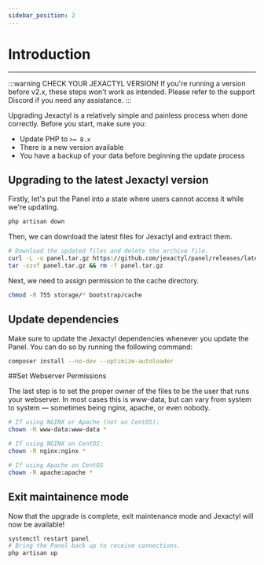 ```yaml
---
sidebar_position: 2
---
```


# Introduction
***

:::warning CHECK YOUR JEXACTYL VERSION!
If you're running a version before v2.x, these steps won't work as intended.
Please refer to the support Discord if you need any assistance.
:::

Upgrading Jexactyl is a relatively simple and painless process when done correctly.
Before you start, make sure you:
- Update PHP to `>= 8.x`
- There is a new version available
- You have a backup of your data before beginning the update process

## Upgrading to the latest Jexactyl version
Firstly, let's put the Panel into a state where users
cannot access it while we're updating.

```bash
php artisan down
```

Then, we can download the latest files for Jexactyl and extract them.
```bash
# Download the updated files and delete the archive file.
curl -L -o panel.tar.gz https://github.com/jexactyl/panel/releases/latest/download/panel.tar.gz
tar -xzvf panel.tar.gz && rm -f panel.tar.gz
```

Next, we need to assign permission to the cache directory.
```bash
chmod -R 755 storage/* bootstrap/cache
```

## Update dependencies
Make sure to update the Jexactyl dependencies whenever you update the Panel.
You can do so by running the following command:
```bash
composer install --no-dev --optimize-autoloader
```

##Set Webserver Permissions

The last step is to set the proper owner of the files to be the user that
runs your webserver. In most cases this is www-data, but can vary from system
to system — sometimes being nginx, apache, or even nobody.

```bash
# If using NGINX or Apache (not on CentOS):
chown -R www-data:www-data *

# If using NGINX on CentOS:
chown -R nginx:nginx *

# If using Apache on CentOS
chown -R apache:apache *
```

## Exit maintainence mode
Now that the upgrade is complete, exit maintenance mode and Jexactyl will now be available!
```bash
systemctl restart panel
# Bring the Panel back up to receive connections.
php artisan up
```
